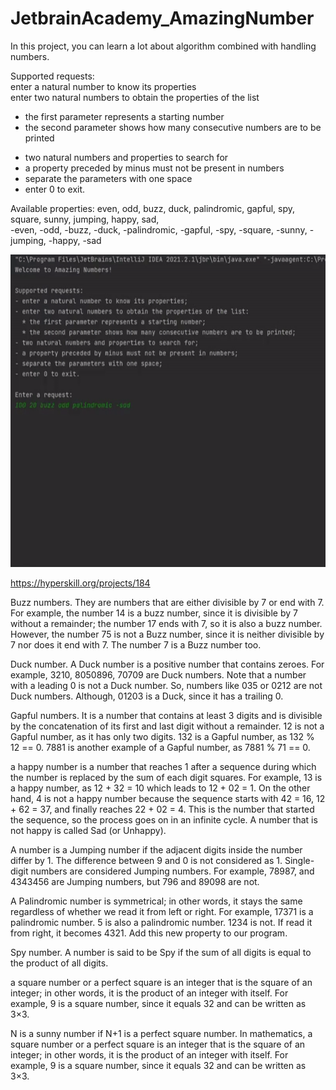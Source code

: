 # JetbrainAcademy_AmazingNumber

In this project, you can learn a lot about algorithm combined with handling numbers. 
  
Supported requests:  
enter a natural number to know its properties  
enter two natural numbers to obtain the properties of the list  
* the first parameter represents a starting number  
* the second parameter shows how many consecutive numbers are to be printed  
- two natural numbers and properties to search for  
- a property preceded by minus must not be present in numbers  
- separate the parameters with one space  
- enter 0 to exit.  

Available properties: even, odd, buzz, duck, palindromic, gapful, spy, square, sunny, jumping, happy, sad,  
                      -even, -odd, -buzz, -duck, -palindromic, -gapful, -spy, -square, -sunny, -jumping, -happy, -sad  

<img src="https://github.com/FOswald86/JetbrainAcademy_AmazingNumbers/blob/main/AmazingNumbers.gif" width="800" height="500" />  

https://hyperskill.org/projects/184  


Buzz numbers. They are numbers that are either divisible by 7 or end with 7. For example, the number 14 is a buzz number,
 since it is divisible by 7 without a remainder; the number 17 ends with 7, so it is also a buzz number.
 However, the number 75 is not a Buzz number, since it is neither divisible by 7 nor does it end with 7.
 The number 7 is a Buzz number too.  
   
Duck number. A Duck number is a positive number that contains zeroes. For example, 3210, 8050896, 70709 are Duck numbers.
 Note that a number with a leading 0 is not a Duck number. So, numbers like 035 or 0212 are not Duck numbers. Although,
 01203 is a Duck, since it has a trailing 0.  
   
Gapful numbers. It is a number that contains at least 3 digits and is divisible by the concatenation of its first
 and last digit without a remainder. 12 is not a Gapful number, as it has only two digits. 132 is a Gapful number,
 as 132 % 12 == 0. 7881 is another example of a Gapful number, as 7881 % 71 == 0.  
   
a happy number is a number that reaches 1 after a sequence during which the number is replaced by the sum of each digit squares. For example, 13 is a happy number, as 12 + 32 = 10 which leads to 12 + 02 = 1. On the other hand, 4 is not a happy number because the sequence starts with 42 = 16, 12 + 62 = 37, and finally reaches 22 + 02 = 4. This is the number that started the sequence, so the process goes on in an infinite cycle. A number that is not happy is called Sad (or Unhappy).  
  
A number is a Jumping number if the adjacent digits inside the number differ by 1.
 The difference between 9 and 0 is not considered as 1. Single-digit numbers are considered Jumping numbers.
 For example, 78987, and 4343456 are Jumping numbers, but 796 and 89098 are not.  
   
A Palindromic number is symmetrical; in other words, it stays the same regardless of whether we read it from left or right.
 For example, 17371 is a palindromic number. 5 is also a palindromic number. 1234 is not. If read it from right,
 it becomes 4321. Add this new property to our program.  
   
Spy number. A number is said to be Spy if the sum of all digits is equal to the product of all digits.  
  
a square number or a perfect square is an integer that is the square of an integer; in other words, it is the
 product of an integer with itself. For example, 9 is a square number, since it equals 32 and can be written as 3×3.  
   
 N is a sunny number if N+1 is a perfect square number. In mathematics, a square number or a perfect square is an
 integer that is the square of an integer; in other words, it is the product of an integer with itself. For example,
 9 is a square number, since it equals 32 and can be written as 3×3.   
